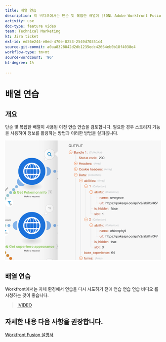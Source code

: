 ```yaml
---
title: 배열 연습
description: 이 비디오에서는 단순 및 복잡한 배열이 [!DNL Adobe Workfront Fusion].
activity: use
doc-type: feature video
team: Technical Marketing
kt: Jira ticket
exl-id: ed56e244-e0ed-470e-8253-2549d70351c4
source-git-commit: a0aa8328842d2db1235edc42664eb0b18f4038e4
workflow-type: tm+mt
source-wordcount: '96'
ht-degree: 1%

---
```


# 배열 연습

## 개요

단순 및 복잡한 배열이 사용된 이전 연습 연습을 검토합니다. 필요한 경우 스토리지 기능을 사용하여 정보를 활용하는 방법과 이러한 방법을 살펴봅니다.

![Fusion 시나리오의 이미지](assets/final-functional-bits-and-bobs-1.png)

## 배열 연습

Workfront에서는 자체 환경에서 연습을 다시 시도하기 전에 연습 연습 연습 비디오 를 시청하는 것이 좋습니다.

>[!VIDEO](https://video.tv.adobe.com/v/335299/?quality=12)


## 자세한 내용 다음 사항을 권장합니다.

[Workfront Fusion 설명서](https://experienceleague.adobe.com/docs/workfront/using/adobe-workfront-fusion/workfront-fusion-2.html?lang=en)
